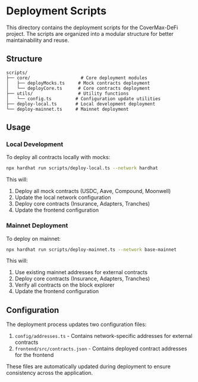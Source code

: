 # Deployment Scripts

This directory contains the deployment scripts for the CoverMax-DeFi project. The scripts are organized into a modular structure for better maintainability and reuse.

## Structure

```
scripts/
├── core/                   # Core deployment modules
│   ├── deployMocks.ts     # Mock contracts deployment
│   └── deployCore.ts      # Core contracts deployment
├── utils/                 # Utility functions
│   └── config.ts         # Configuration update utilities
├── deploy-local.ts       # Local development deployment
└── deploy-mainnet.ts     # Mainnet deployment
```

## Usage

### Local Development

To deploy all contracts locally with mocks:

```bash
npx hardhat run scripts/deploy-local.ts --network hardhat
```

This will:
1. Deploy all mock contracts (USDC, Aave, Compound, Moonwell)
2. Update the local network configuration
3. Deploy core contracts (Insurance, Adapters, Tranches)
4. Update the frontend configuration

### Mainnet Deployment

To deploy on mainnet:

```bash
npx hardhat run scripts/deploy-mainnet.ts --network base-mainnet
```

This will:
1. Use existing mainnet addresses for external contracts
2. Deploy core contracts (Insurance, Adapters, Tranches)
3. Verify all contracts on the block explorer
4. Update the frontend configuration

## Configuration

The deployment process updates two configuration files:

1. `config/addresses.ts` - Contains network-specific addresses for external contracts
2. `frontend/src/contracts.json` - Contains deployed contract addresses for the frontend

These files are automatically updated during deployment to ensure consistency across the application.
